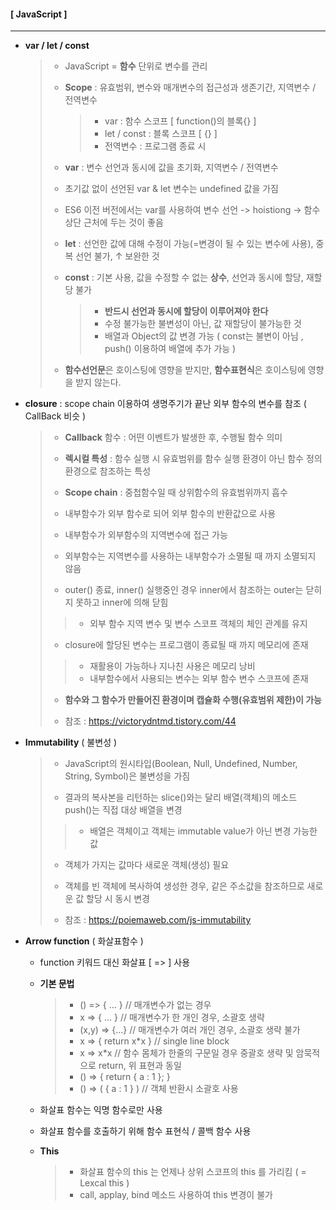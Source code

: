 #### [ JavaScript ] 

***

*  **var / let / const** 

   >  -  JavaScript = **함수** 단위로 변수를 관리
   >
   >  -  **Scope** : 유효범위, 변수와 매개변수의 접근성과 생존기간, 지역변수 / 전역변수
   >
   >     >-  var : 함수 스코프 [ function()의 블록{} ]
   >     >-  let / const : 블록 스코프 [ {} ]
   >     >-  전역변수 : 프로그램 종료 시 
   >
   >  -  **var** : 변수 선언과 동시에 값을 초기화, 지역변수 / 전역변수
   >
   >  -  초기값 없이 선언된 var & let 변수는 undefined 값을 가짐
   >
   >  -  ES6 이전 버전에서는 var를 사용하여 변수 선언 -> hoistiong -> 함수 상단 근처에 두는 것이 좋음
   >
   >  -  **let** : 선언한 값에 대해 수정이 가능(=변경이 될 수 있는 변수에 사용), 중복 선언 불가, ↑ 보완한 것
   >
   >  -  **const** : 기본 사용, 값을 수정할 수 없는 **상수**, 선언과 동시에 할당, 재할당 불가
   >
   >     >  -  **반드시 선언과 동시에 할당이 이루어져야 한다**
   >     >  -  수정 불가능한 불변성이 아닌, 값 재할당이 불가능한 것
   >     >  -  배열과 Object의 값 변경 가능 ( const는 불변이 아님 , push() 이용하여 배열에 추가 가능 )
   >
   >  -  **함수선언문**은 호이스팅에 영향을 받지만, **함수표현식**은 호이스팅에 영향을 받지 않는다.

*  **closure** : scope chain 이용하여 생명주기가 끝난 외부 함수의 변수를 참조 ( CallBack 비슷 )

   >-  **Callback** 함수 : 어떤 이벤트가 발생한 후, 수행될 함수 의미
   >
   >-  **렉시컬 특성** : 함수 실행 시 유효범위를 함수 실행 환경이 아닌 함수 정의 환경으로 참조하는 특성
   >
   >-  **Scope chain** : 중첩함수일 때 상위함수의 유효범위까지 흡수
   >
   >-  내부함수가 외부 함수로 되어 외부 함수의 반환값으로 사용
   >
   >-  내부함수가 외부함수의 지역변수에 접근 가능
   >
   >-  외부함수는 지역변수를 사용하는 내부함수가 소멸될 때 까지 소멸되지 않음
   >
   >-  outer() 종료, inner() 실행중인 경우 inner에서 참조하는 outer는 닫히지 못하고 inner에 의해 닫힘
   >
   >   >  -  외부 함수 지역 변수 및 변수 스코프 객체의 체인 관계를 유지
   >
   >-  closure에 할당된 변수는 프로그램이 종료될 때 까지 메모리에 존재
   >
   >   >  -  재활용이 가능하나 지나친 사용은 메모리 낭비
   >   >  -  내부함수에서 사용되는 변수는 외부 함수 변수 스코프에 존재
   >
   >-  **함수와 그 함수가 만들어진 환경이며 캡슐화 수행(유효범위 제한)이 가능**
   >
   >-  참조 : https://victorydntmd.tistory.com/44

*  **Immutability** ( 불변성 )

   >-  JavaScript의 원시타입(Boolean, Null, Undefined, Number, String, Symbol)은 불변성을 가짐
   >
   >-  결과의 복사본을 리턴하는 slice()와는 달리 배열(객체)의 메소드 push()는 직접 대상 배열을 변경
   >
   >   >  -  배열은 객체이고 객체는 immutable value가 아닌 변경 가능한 값
   >
   >-  객체가 가지는 값마다 새로운 객체(생성) 필요
   >
   >-  객체를 빈 객체에 복사하여 생성한 경우, 같은 주소값을 참조하므로 새로운 값 할당 시 동시 변경
   >
   >-  참조 : https://poiemaweb.com/js-immutability
   
*  **Arrow function** ( 화살표함수 )

   *  function 키워드 대신 화살표 [ => ] 사용

   *  **기본 문법**

      >  -  () => { ... }  // 매개변수가 없는 경우
      >  -  x => { ... }  // 매개변수가 한 개인 경우, 소괄호 생략
      >  -  (x,y) => {...}  // 매개변수가 여러 개인 경우, 소괄호 생략 불가
      >  -  x => { return x*x }  // single line block
      >  -  x => x*x  // 함수 몸체가 한줄의 구문일 경우 중괄호 생략 및 암묵적으로 return, 위 표현과 동일
      >  -  () => { return { a : 1 }; }
      >  -  () => ( { a : 1 } )  // 객체 반환시 소괄호 사용

   *  화살표 함수는 익명 함수로만 사용

   *  화살표 함수를 호출하기 위해 함수 표현식 / 콜백 함수 사용

   *  **This**

      >  -  화살표 함수의 this 는 언제나 상위 스코프의 this 를 가리킴 ( = Lexcal this )
      >  -  call, applay, bind 메소드 사용하여 this 변경이 불가